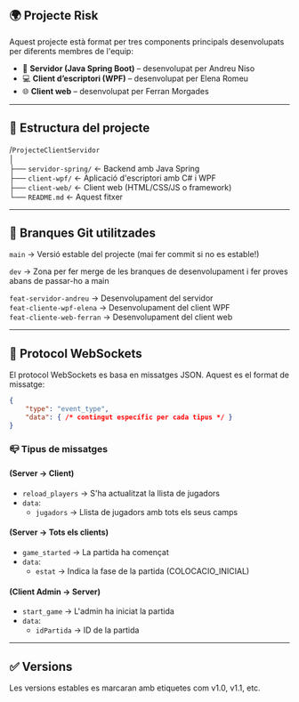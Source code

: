 ## 🌍 Projecte Risk

Aquest projecte està format per tres components principals desenvolupats per diferents membres de l'equip:

*   🧠 **Servidor (Java Spring Boot)** – desenvolupat per Andreu Niso
*   💻 **Client d’escriptori (WPF)** – desenvolupat per Elena Romeu
*   🌐 **Client web** – desenvolupat per Ferran Morgades

---

## 📁 Estructura del projecte

/`ProjecteClientServidor`  
│  
├── `servidor-spring/` ← Backend amb Java Spring  
├── `client-wpf/` ← Aplicació d'escriptori amb C# i WPF  
├── `client-web/` ← Client web (HTML/CSS/JS o framework)  
└── `README.md` ← Aquest fitxer

---

## 🔀 Branques Git utilitzades

`main` → Versió estable del projecte (mai fer commit si no es estable!)

`dev` → Zona per fer merge de les branques de desenvolupament i fer proves abans de passar-ho a main

`feat-servidor-andreu` → Desenvolupament del servidor  
`feat-cliente-wpf-elena` → Desenvolupament del client WPF  
`feat-cliente-web-ferran` → Desenvolupament del client web

---

## 📝 Protocol WebSockets
El protocol WebSockets es basa en missatges JSON. Aquest es el format de missatge:

```json
{
    "type": "event_type",
    "data": { /* contingut específic per cada tipus */ }
}
```

### 📪 Tipus de missatges 
#### (Server → Client)

*   `reload_players` → S'ha actualitzat la llista de jugadors
*   `data`:
    *   `jugadors` → Llista de jugadors amb tots els seus camps


#### (Server → Tots els clients)

*   `game_started` → La partida ha començat
*   `data`:
    *   `estat` → Indica la fase de la partida (COLOCACIO_INICIAL)


#### (Client Admin → Server)

*   `start_game` → L'admin ha iniciat la partida
*   `data`:
    *   `idPartida` → ID de la partida

---

## ✅ Versions

Les versions estables es marcaran amb etiquetes com v1.0, v1.1, etc.
